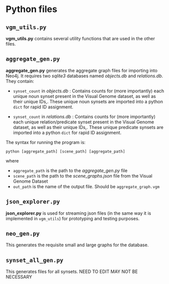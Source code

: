 # Python files

## `vgm_utils.py`
**vgm_utils.py** contains several utility functions that are used in the other files. 

## `aggregate_gen.py`
**aggregate_gen.py** generates the aggregate graph files for importing into Neo4j. It requires two _sqlite3_ databases named *objects.db* and *relations.db*. They contain:

- `synset_count` in _objects.db_ : Contains counts for (more importantly) each unique noun synset present in the Visual Genome dataset, as well as their unique IDs,. These unique noun synsets are imported into a python `dict` for rapid ID assignment.

- `synset_count` in _relations.db_ : Contains counts for (more importantly) each unique relation/predicate synset present in the Visual Genome dataset, as well as their unique IDs,. These unique predicate synsets are imported into a python `dict` for rapid ID assignment.

The syntax for running the program is:

    python [aggregate_path] [scene_path] [aggregate_path]
    
where
- `aggregate_path` is the path to the *aggregate_gen.py* file
- `scene_path` is the path to the *scene_graphs.json* file from the Visual Genome Dataset
- `out_path` is the name of the output file. Should be `aggregate_graph.vgm`


## `json_explorer.py`
**json_explorer.py** is used for streaming json files (in the same way it is implemented in `vgm_utils`) for prototyping and testing purposes.

## `neo_gen.py`
This generates the requisite small and large graphs for the database. 


## `synset_all_gen.py`
This generates files for all synsets. NEED TO EDIT
MAY NOT BE NECESSARY